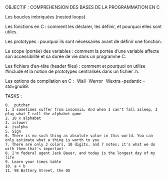 OBJECTIF : COMPREHENSION DES BASES DE LA PROGRAMMATION EN C

Les boucles imbriquées (nested loops)

Les fonctions en C : comment les déclarer, les définir, et pourquoi elles sont utiles.

Les prototypes : pourquoi ils sont nécessaires avant de définir une fonction.

Le scope (portée) des variables : comment la portée d’une variable affecte son accessibilité et sa durée de vie dans un programme C.

Les fichiers d’en-tête (header files) : comment et pourquoi on utilise #include et la notion de prototypes centralisés dans un fichier .h.

Les options de compilation en C : -Wall -Werror -Wextra -pedantic -std=gnu89.

TASKS :

	0. _putchar
	1. I sometimes suffer from insomnia. And when I can't fall asleep, I play what I call the alphabet game
	2. 10 x alphabet
	3. islower
	4. isalpha
	5. Sign
	6. There is no such thing as absolute value in this world. You can only estimate what a thing is worth to you
	7. There are only 3 colors, 10 digits, and 7 notes; it's what we do with them that's important
	8. I'm federal agent Jack Bauer, and today is the longest day of my life
	9. Learn your times table
	10. a + b
	11. 98 Battery Street, the OG

